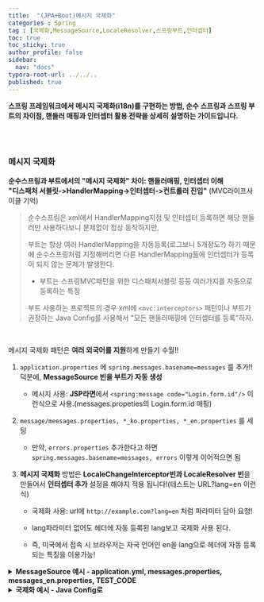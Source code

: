 ```yaml
---
title:  "(JPA+Boot)메시지 국제화"
categories : Spring
tag : [국제화,MessageSource,LocaleResolver,스프링부트,인터셉터]
toc: true
toc_sticky: true
author_profile: false
sidebar:
  nav: "docs"
typora-root-url: ../../..
published: true
---
```




**스프링 프레임워크에서 메시지 국제화(i18n)를 구현하는 방법, 순수 스프링과 스프링 부트의 차이점, 핸들러 매핑과 인터셉터 활용 전략을 상세히 설명하는 가이드입니다.**

<br><br>

### 메시지 국제화

**순수스프링과 부트에서의 "메시지 국제화" 차이: 핸들러매핑, 인터셉터 이해**  
**"디스패처 서블릿->HandlerMapping->인터셉터->컨트롤러 진입"** (MVC라이프사이클 기억)

> 순수스프링은 xml에서 HandlerMapping지정 및 인터셉터 등록하면 해당 핸들러만 사용하다보니 문제없이 정상 동작하지만,  
>
> 부트는 항상 여러 HandlerMapping을 자동등록(로그보니 5개정도?) 하기 때문에 순수스프링처럼 지정해버리면 다른 HandlerMapping들에 인터셉터가 등록이 되지 않는 문제가 발생한다.  
>
> - 부트는 스프링MVC패턴을 위한 디스패처서블릿 등등 여러가지를 자동으로 등록하는 특징
>
> 부트 사용하는 프로젝트의 경우 xml에 `<mvc:interceptors>` 패턴이나 부트가 권장하는 Java Config를 사용해서 "모든 핸들러매핑에 인터셉터를 등록"하자.

<br>

메시지 국제화 패턴은 **여러 외국어를 지원**하게 만들기 수월!!

1. `application.properties` 에 `spring.messages.basename=messages` 를 추가!!  
   덕분에, **MessageSource 빈을 부트가 자동 생성**
   - 메시지 사용: **JSP라면**에서 `<spring:message code="Login.form.id"/>` 이런식으로 사용.(messages.propeties의 Login.form.id 매핑)

2. `message/meesages.properties, *_ko.properties, *_en.properties` 를 세팅
   * 만약, `errors.properties` 추가한다고 하면 `spring.messages.basename=messages, errors` 이렇게 이어적으면 됨

3. **메시지 국제화** 방법은 **LocaleChangeInterceptor빈과 LocaleResolver 빈**을 만들어서 **인터셉터 추가** 설정을 해야지 적용 됩니다!(테스트는 URL?lang=en 이런식)

   - 국제화 사용: url에 `http://example.com?lang=en` 처럼 파라미터 담아 요청!  

   - lang파라미터 없어도 헤더에 자동 등록된 lang보고 국제화 사용 된다.
   - 즉, 미국에서 접속 시 브라우저는 자국 언어인 en을 lang으로 헤더에 자동 등록되는 특징을 이용가능!

<details><summary><b>MessageSource 예시 - application.yml, messages.properties, messages_en.properties, TEST_CODE</b></summary>
<div markdown="1"><br>
application.yml 설정 -> 여기서 안하면 직접 클래스 만들어서 수동 스프링 빈 등록해야함(MessageSource메소드)
```java
spring:
  # 메시지 - thymeleaf 자동 연동
  messages:
    basename: messages
```
<br>
messages.properties, messages_en.properties 메시지 국제화!!
```properties
# messages.properties
hello=안녕
page.lobby=로비
page.gallery=전시실
page.studio=작품 제작실
label.item.location=작품위치
label.item.nickName=작가명
label.item.title=작품명
label.item.password=비밀번호
label.item.content=작품설명
label.item.product.date=제작일자
button.ok=확인
button.cancel=취소
button.next=다음
button.prev=다른 전시실 둘러보기
button.exit=전시실 나가기
button.product=갤러리에 전시하기
button.product.add=작품 전시하기
footer.tag=Copyright © 2023 YE-BEEN. All Rights Reserved
#
#
# messages_en.properties
hello=hello
page.lobby=lobby
page.gallery=gallery
page.studio=studio
label.item.location=location
label.item.nickName=nickName
label.item.title=title
label.item.password=password
label.item.content=content
label.item.product.date=date
button.ok=ok
button.cancel=cancel
button.next=next
button.prev=prev
button.exit=exit
button.product=product
button.product.add=add
footer.tag=Copyright © 2023 YE-BEEN. All Rights Reserved
```
<br>
**TEST CODE**
```java
@SpringBootTest
public class MessageTest {
    @Autowired
    MessageSource ms;
    @Test
    void helloMessage() {
        String result = ms.getMessage("hello", null, null);
        System.out.println(result);
        Assertions.assertEquals(result, "안녕");
    }
}
```
</div>
</details>
<details><summary><b>국제화 예시 - Java Config로</b></summary>
<div markdown="1"><br>
```java
@Configuration
public class WebConfig implements WebMvcConfigurer {
@Override
public void addInterceptors(InterceptorRegistry registry) {
    registry.addInterceptor(localeChangeInterceptor()); //국제화 인터셉터 등록
}
//국제화 빈 -> 파라미터 lang 가져오는 용도
@Bean
public LocaleChangeInterceptor localeChangeInterceptor() {
    LocaleChangeInterceptor interceptor = new LocaleChangeInterceptor();
    interceptor.setParamName("lang");
    return interceptor;
}
//국제화 빈 -> 세션사용 및 Locale 자동 생성 용도
@Bean
public LocaleResolver localeResolver() {
    SessionLocaleResolver resolver = new SessionLocaleResolver();
    resolver.setDefaultLocale(Locale.KOREA); // 또는 원하는 기본 로케일
    return resolver;
}
//메시지소스 빈 -> 국제화 빈과 항상 세트로 사용하자.
//yml에서 이미 등록했으니 생략해도 될걸?
@Bean
public MessageSource messageSource() {
    ResourceBundleMessageSource messageSource = new ResourceBundleMessageSource();
    messageSource.setBasenames(
        "message.message-common", 
        "org.egovframe.rte.fdl.idgnr.messages.idgnr",
        "org.egovframe.rte.fdl.property.messages.properties"
    );
    messageSource.setCacheSeconds(60);
    messageSource.setDefaultEncoding("UTF-8");
    return messageSource;
}   
```
</div>
</details>

<br><br>
